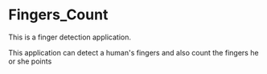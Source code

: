 # Fingers_Count

This is a finger detection application.

This application can detect a human's fingers and also count the fingers he or she points

